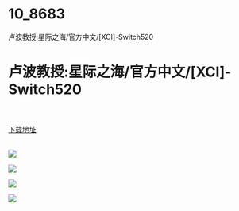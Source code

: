 # 10_8683
卢波教授:星际之海/官方中文/[XCI]-Switch520
# 卢波教授:星际之海/官方中文/[XCI]-Switch520
 <br/></br>
[下载地址](https://www.switch520.cc/article/8683 "下载地址")
<br/></br>

<p><span style="color: #ffffff;"><strong><img src="https://www.switch520.cc/muke_img/upload_art_editor_20201230-1_1a3312169949ed34114ab340796aebc8.jpg"></strong></span></p>
<p><span style="color: #ffffff;"><strong><img src="https://www.switch520.cc/muke_img/upload_art_editor_20201230-1_ccfb4a7b46926f5cf02039fee3e7df41.jpg"></strong></span></p>
<p><span style="color: #ffffff;"><strong><img src="https://www.switch520.cc/muke_img/upload_art_editor_20201230-1_29d8564b6a993855dbf23c3c476ade4a.jpg"></strong></span></p>
<p><span style="color: #ffffff;"><strong><img src="https://www.switch520.cc/muke_img/upload_art_editor_20201230-1_7b2c74410c3a391f22e6633fae47519b.jpg">&nbsp;</strong></span></p>
<p><span style="color: #ffffff;"><strong>&nbsp;</strong></span></p>
